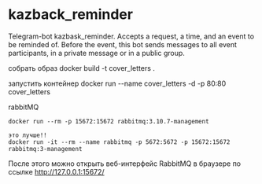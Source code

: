 # kazback_reminder
Telegram-bot kazbask_reminder. Accepts a request, a time, and an event to be reminded of. Before the event, this bot sends messages to all event participants, in a private message or in a public group.

собрать образ
docker build -t cover_letters .

запустить контейнер
docker run --name cover_letters -d -p 80:80 cover_letters

rabbitMQ
```
docker run --rm -p 15672:15672 rabbitmq:3.10.7-management

это лучше!!
docker run -it --rm --name rabbitmq -p 5672:5672 -p 15672:15672 rabbitmq:3-management
```

После этого можно открыть веб-интерфейс RabbitMQ в браузере по ссылке http://127.0.0.1:15672/

